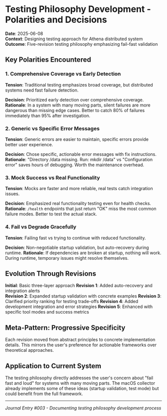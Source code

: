 # Testing Philosophy Development - Polarities and Decisions

**Date**: 2025-06-08  
**Context**: Designing testing approach for Athena distributed system  
**Outcome**: Five-revision testing philosophy emphasizing fail-fast validation

## Key Polarities Encountered

### 1. Comprehensive Coverage vs Early Detection
**Tension**: Traditional testing emphasizes broad coverage, but distributed systems need fast failure detection.

**Decision**: Prioritized early detection over comprehensive coverage.
**Rationale**: In a system with many moving parts, silent failures are more dangerous than missing edge cases. Better to catch 80% of failures immediately than 95% after investigation.

### 2. Generic vs Specific Error Messages  
**Tension**: Generic errors are easier to maintain, specific errors provide better user experience.

**Decision**: Chose specific, actionable error messages with fix instructions.
**Rationale**: "Directory /data missing. Run: mkdir /data" vs "Configuration error" saves hours of debugging. Worth the maintenance overhead.

### 3. Mock Success vs Real Functionality
**Tension**: Mocks are faster and more reliable, real tests catch integration issues.

**Decision**: Emphasized real functionality testing even for health checks.
**Rationale**: `/health` endpoints that just return "OK" miss the most common failure modes. Better to test the actual stack.

### 4. Fail vs Degrade Gracefully
**Tension**: Failing fast vs trying to continue with reduced functionality.

**Decision**: Non-negotiable startup validation, but auto-recovery during runtime.
**Rationale**: If dependencies are broken at startup, nothing will work. During runtime, temporary issues might resolve themselves.

## Evolution Through Revisions

**Initial**: Basic three-layer approach
**Revision 1**: Added auto-recovery and integration alerts  
**Revision 2**: Expanded startup validation with concrete examples
**Revision 3**: Clarified priority ranking for testing trade-offs
**Revision 4**: Added development integration and error strategies
**Revision 5**: Enhanced with specific tool modes and success metrics

## Meta-Pattern: Progressive Specificity

Each revision moved from abstract principles to concrete implementation details. This mirrors the user's preference for actionable frameworks over theoretical approaches.

## Application to Current System

The testing philosophy directly addresses the user's concern about "fail fast and loud" for systems with many moving parts. The macOS collector already implements some of these ideas (startup validation, test mode) but could benefit from the full framework.

---
*Journal Entry #003 - Documenting testing philosophy development process*